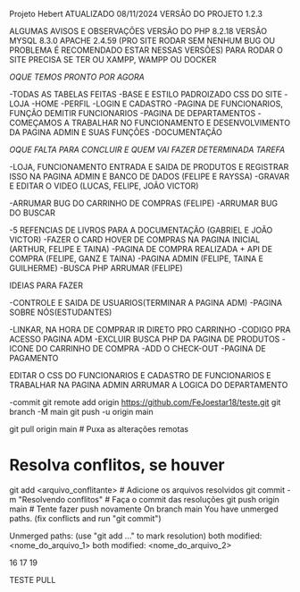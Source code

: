 Projeto Hebert ATUALIZADO 08/11/2024
VERSÃO DO PROJETO 1.2.3

ALGUMAS AVISOS E OBSERVAÇÕES 
VERSÃO DO PHP 8.2.18
VERSÃO MYSQL 8.3.0
APACHE 2.4.59
(PRO SITE RODAR SEM NENHUM BUG OU PROBLEMA É RECOMENDADO ESTAR NESSAS VERSÕES)
PARA RODAR O SITE PRECISA SE TER OU XAMPP, WAMPP OU DOCKER

*OQUE TEMOS PRONTO POR AGORA*

-TODAS AS TABELAS FEITAS 
-BASE E ESTILO PADROIZADO CSS DO SITE 
-LOJA 
-HOME
-PERFIL 
-LOGIN E CADASTRO
-PAGINA DE FUNCIONARIOS, FUNÇÃO DEMITIR FUNCIONARIOS 
-PAGINA DE DEPARTAMENTOS 
-COMEÇAMOS A TRABALHAR NO FUNCIONAMENTO E DESENVOLVIMENTO DA PAGINA ADMIN E SUAS FUNÇÕES
-DOCUMENTAÇÃO

*OQUE FALTA PARA CONCLUIR* *E QUEM VAI FAZER DETERMINADA TAREFA*



-LOJA, FUNCIONAMENTO ENTRADA E SAIDA DE PRODUTOS E REGISTRAR ISSO NA PAGINA ADMIN E BANCO DE DADOS   (FELIPE E RAYSSA)
-GRAVAR E EDITAR O VIDEO   (LUCAS, FELIPE, JOÃO VICTOR)

-ARRUMAR BUG DO CARRINHO DE COMPRAS    (FELIPE)
-ARRUMAR BUG DO BUSCAR 

-5 REFENCIAS DE LIVROS PARA A DOCUMENTAÇÃO   (GABRIEL E JOÃO VICTOR)
-FAZER O CARD HOVER DE COMPRAS NA PAGINA INICIAL   (ARTHUR, FELIPE E TAINA)
-PAGINA DE COMPRA REALIZADA + API DE COMPRA   (FELIPE, GANZ E TAINA)
-PAGINA ADMIN   (FELIPE, TAINA E GUILHERME)
-BUSCA PHP ARRUMAR (FELIPE)

IDEIAS PARA FAZER 

-CONTROLE E SAIDA DE USUARIOS(TERMINAR A PAGINA ADM)
-PAGINA SOBRE NÓS(ESTUDANTES)

-LINKAR, NA HORA DE COMPRAR IR DIRETO PRO CARRINHO 
-CODIGO PRA ACESSO PAGINA ADM 
-EXCLUIR BUSCA PHP DA PAGINA DE PRODUTOS
-ICONE DO CARRINHO DE COMPRA
-ADD O CHECK-OUT
-PAGINA DE PAGAMENTO  

EDITAR O CSS DO FUNCIONARIOS E CADASTRO DE FUNCIONARIOS 
E TRABALHAR NA PAGINA ADMIN 
ARRUMAR A LOGICA DO DEPARTAMENTO 

-commit 
git remote add origin https://github.com/FeJoestar18/teste.git
git branch -M main
git push -u origin main

git pull origin main          # Puxa as alterações remotas
# Resolva conflitos, se houver
git add <arquivo_conflitante> # Adicione os arquivos resolvidos
git commit -m "Resolvendo conflitos" # Faça o commit das resoluções
git push origin main          # Tente fazer push novamente
On branch main
You have unmerged paths.
  (fix conflicts and run "git commit")

Unmerged paths:
  (use "git add <file>..." to mark resolution)
    both modified:   <nome_do_arquivo_1>
    both modified:   <nome_do_arquivo_2>

16 17 19


TESTE PULL
